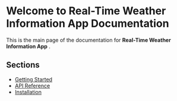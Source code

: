 # Welcome to **Real-Time Weather Information App** Documentation 

This is the main page of the documentation for **Real-Time Weather Information App** .

## Sections

- [Getting Started](getting_started.md)
- [API Reference](api_reference.md)
- [Installation](installation.md)